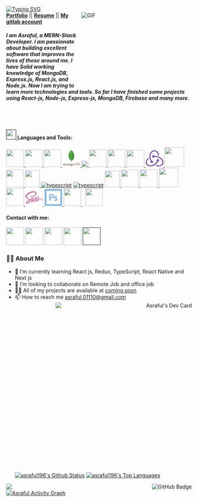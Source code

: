[![Typing SVG](https://readme-typing-svg.herokuapp.com?font=comfortaa&color=016EEA&size=24&width=500&lines=I+am+Asraful;I+am+a+MERN+Stack+Developer;I+am+a+Full+Stack+Developer)](https://git.io/typing-svg) </br>
<img align="right" alt="GIF" src="https://c.tenor.com/2uyENRmiUt0AAAAC/coding.gif" width="300" height="200" />
<strong align="center"> <a align="center" href="https://asraful-portfolio.netlify.app/" target="_blank"  rel="noopener noreferrer">Portfolio</a></strong> || <strong align="center"> <a  align="center" href="https://drive.google.com/file/d/1uVDPf7Q3HZxRwNqKCpezu35NYJRQzPuy/view?usp=sharing"  rel="noopener noreferrer" >Resume</a></strong>  || <strong align="center"> <a  align="center" href="https://gitlab.com/asraful196"  rel="noopener noreferrer" >My gitlab account</a></strong>

<h5>I am Asraful, a MERN-Stack Developer. I am passionate about building excellent software that improves the lives of those around me. I have Solid working knowledge of MongoDB, Express.js, React.js, and Node.js. Now I am trying to learn more technologies and tools. So far I have finished some projects using React-js, Node-js, Express-js, MongoDB, Firebase and many more. 
</h5> 
<br/> <br/> 
<h4><a href="" target="_blank"> <img width="27" height="27"  src="https://i.giphy.com/media/CAIgh8LKFbIciGx5Qe/200.webp"/> </a> Languages and Tools:</h4>
<p align="left"> 
<a href="https://www.w3.org/html/" target="_blank"> <img width="47" height="47"  src="https://i.giphy.com/media/XAxylRMCdpbEWUAvr8/200w.webp"/> </a> 
<a href="https://www.w3schools.com/css/" target="_blank"> <img  width="47" height="47" src="https://media1.giphy.com/media/fsEaZldNC8A1PJ3mwp/giphy.gif?cid=ecf05e47lonlwp3anstdkilndyjfu8ta6zcl38dvdw67t02c&rid=giphy.gif&ct=s"/> </a> 
<a href="https://developer.mozilla.org/en-US/docs/Web/JavaScript" target="_blank"> <img width="47" height="47" src="https://i.giphy.com/media/ln7z2eWriiQAllfVcn/giphy.webp"/> </a>
<a href="https://www.mongodb.com/" target="_blank"> <img src="https://raw.githubusercontent.com/devicons/devicon/master/icons/mongodb/mongodb-original-wordmark.svg" alt="mongodb" width="48" height="48"/> </a> 
<a href="https://expressjs.com/" target="_blank"> <img "width="48" height="49" src="https://nashvillesoftwareschool.com/images/technologies/express.png" target="_blank"> <img width="47" height="47" src="https://i.giphy.com/media/kdFc8fubgS31b8DsVu/giphy.webp"/> </a> 
<a href="https://reactjs.org/" target="_blank"> <img width="47" height="47" src="https://i.giphy.com/media/eNAsjO55tPbgaor7ma/giphy.webp"/> </a>
<a href="https://reactnative.dev/docs/getting-started" target="_blank"> <img width="48" height="46" src="https://miro.medium.com/max/1062/1*UOcMh43IDlvj6_cXkETQ4Q.gif"/> </a>
<a href="https://redux.js.org" target="_blank"> <img width="48" height="46"  src="https://raw.githubusercontent.com/devicons/devicon/master/icons/redux/redux-original.svg" alt="redux" /> </a>
<a href="#" target="_blank"> <img width="53" height="53" src="https://davincipayments.s3.amazonaws.com/public/swift/prod/Uploads/APi_Icon_Gif.gif"/> </a>
<a href="https://firebase.google.com/" target="_blank"> <img width="47" height="47" src="https://media2.giphy.com/media/Ri2TUcKlaOcaDBxFpY/200w.webp?cid=ecf05e477pqeoaxozs3ibfvu76lgbkrjp6ns22x0qzrdpfu7&rid=200w.webp&ct=s"/> </a>
<a href="https://stripe.com/" target="https://stripe.com/"> <img width="40" height="46" src="https://i.pinimg.com/originals/8f/c6/a2/8fc6a20dd42803d99e5f782d03916991.gif"/> </a> 
<a href="https://jwt.io/" target="_blank"> <img  alt="typescript "width="47" height="47" src="https://play-lh.googleusercontent.com/3C-hB-KWoyWzZjUnRsXUPu-bqB3HUHARMLjUe9OmPoHa6dQdtJNW30VrvwQ1m7Pln3A"/></a> 
<a href="https://www.typescriptlang.org/" target="https://www.typescriptlang.org/"> <img  alt="typescript"width="47" height="47" src="https://i.giphy.com/media/QVJjJ7dtzJkWCs7TpP/giphy.webp"/></a>
<a href="https://id.heroku.com/login" target="_blank"> <img width="40" height="45" src="https://encrypted-tbn0.gstatic.com/images?q=tbn:ANd9GcTppCE70mE3hKVnWK7Ru1HKJXuwqgyUeBLBmQ&usqp=CAU"/> </a>
<a href="https://getbootstrap.com" target="https://getbootstrap.com"> <img width="47" height="47" src="https://media2.giphy.com/media/Sr8xDpMwVKOHUWDVRD/200w.webp?cid=ecf05e47l8yuim4n2ucgbqfs5ghaqqzkb280j89rfh9gv4e1&rid=200w.webp&ct=s"/> </a>
<a href="https://react-bootstrap.github.io/" target="https://react-bootstrap.github.io/"> <img  width="48" height="48" src="https://justinmahar.gallerycdn.vsassets.io/extensions/justinmahar/react-bootstrap-snippets/2.0.13/1635010788809/Microsoft.VisualStudio.Services.Icons.Default"/> </a> 
<a href="https://tailwindcss.com/" target="https://tailwindcss.com/"> <img  width="52" height="52" src="https://media3.giphy.com/media/Vi5ogXQO4mzRsATl5r/200w.webp"/> </a>
<a href="https://mui.com/" target="https://mui.com/"> <img  width="48" height="48" src="https://blog.logrocket.com/wp-content/uploads/2020/09/3waystoaddcustomfontstoyourMaterialUIproject.png"/> </a> 
<a href="https://sass-lang.com" target="_blank"> <img width="48" height="46" src="https://raw.githubusercontent.com/devicons/devicon/master/icons/sass/sass-original.svg" alt="sass"/> </a>
<a href="https://www.photoshop.com/en" target="_blank"> <img width="48" height="46" src="https://raw.githubusercontent.com/devicons/devicon/master/icons/photoshop/photoshop-line.svg" alt="photoshop" /> </a>
<a style="padding-right:8px;" href="https://www.figma.com/" target="_blank"> <img width="47" height="47" src="https://cdn.dribbble.com/users/2653319/screenshots/6813714/figma_logo_animation.gif"/> </a> 
<a href="https://git-scm.com/" target="_blank"> <img width="47" height="47" src="https://media4.giphy.com/media/kH1DBkPNyZPOk0BxrM/100.webp?cid=ecf05e477pqeoaxozs3ibfvu76lgbkrjp6ns22x0qzrdpfu7&rid=100.webp&ct=s"/> </a> 
</p> 
   
<h4  align="left">Contact with me:</h4>
<p align="left">
<a href = "https://mail.google.com/mail/u/0/?fs=1&tf=cm&source=mailto&to=asraful.01110@gmail.com"><img width="48" height="48" src="https://cdn.dribbble.com/users/2118564/screenshots/4240923/gmail-sent-animation.gif"/></a>
<a href = "https://www.linkedin.com/in/asraful196/"><img width="48" height="48"  src="https://c.tenor.com/KWP6B61DE48AAAAd/teameasil-linkedin.gif"/></a>
<a href = "https://web.facebook.com/sunnyashraf12"><img width="48" height="48" src="https://i.giphy.com/media/XEy1qyv7GdLpmqHEPV/200w.webp"/></a>
<a href = "https://www.instagram.com/sunnyashraf12/"><img width="48" height="48"  src="https://i.giphy.com/media/3oEjHFnRdGNWCbCOXK/200w.webp"/></a>
<a href = ""><img width="48" height="48" src="https://i.giphy.com/media/tZ0J66Y9fOzG8/200w.webp"/></a>
</p>
         
 <h3> 🙋‍♂️ About Me </h3>
 
 - 🌱 I’m currently learning React js, Redux, TypeScript, React Native and Next js
 - 👯 I’m looking to collaborate on Remote Job and office job
 - 👨‍💻 All of my projects are available at [coming soon](https://https://github.com/asraful196)
 - 📫 How to reach me [asraful.01110@gmail.com](https://mail.google.com/mail/u/0/?fs=1&tf=cm&source=mailto&to=asraful.01110@gmail.com)
   </br>
<a align="right"  href="https://app.daily.dev/asraful196"> <img align="right"  src="https://api.daily.dev/devcards/bbea0af2096b45148696eff3eac4a3c0.png?r=1pk"
 width="370" height="460"  alt="Asraful's Dev Card"/> </a>
<a align="left" href="https://github.com/asraful196/github-readme-stats"><img alt="asraful196's Github Status" src="https://github-readme-stats.vercel.app/api?username=asraful196&show_icons=true&count_private=true&theme=react&hide_border=true&bg_color=0D1117"  width="400" height="200"/></a> 
<a align="left" href="https://github.com/asraful196/github-readme-stats"><img alt="asraful196's Top Languages" src="https://github-readme-stats.vercel.app/api/top-langs/?username=asraful196&langs_count=8&count_private=true&layout=compact&theme=react&hide_border=true&bg_color=0D1117" width="400" height="250" /></a> 
<a align="left" href="https://github.com/Meghna-DAS/github-profile-views-counter">
<img align="left"  src="https://komarev.com/ghpvc/?username=asraful196"></a>  
<a align="left" href="https://github.com/asraful196?tab=followers"><img align="right"  src="https://img.shields.io/github/followers/asraful196?label=Followers&style=social" alt="GitHub Badge"></a> <br/>
<a href="https://github.com/asraful196/github-readme-activity-graph"><img alt="Asraful Activity Graph" src="https://activity-graph.herokuapp.com/graph?username=asraful196&bg_color=0D1117&color=5BCDEC&line=5BCDEC&point=FFFFFF&hide_border=true" /></a>
<!--
   <h5 align="left"> Views and Followers </h5>
## I'm a Wife, Mother, Developer, Creator, and Mentor!!
- ✍ You can find my projects here [portfolio]
- 🔭 I’m currently working on my first book.
- 🌱 I’m currently learning React Native and Azure
- 👯 I’m looking to collaborate on open source
- 💬 Ask me about ... Anything
- 😄 Pronouns: She/Her
- ⚡ Fun fact: I speak 4 languages ( English, Spanish, Romanian, Russian)
-->

 
